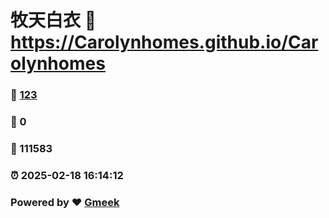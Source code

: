 # 牧天白衣 :link: https://Carolynhomes.github.io/Carolynhomes 
### :page_facing_up: [123](https://Carolynhomes.github.io/Carolynhomes/tag.html) 
### :speech_balloon: 0 
### :hibiscus: 111583 
### :alarm_clock: 2025-02-18 16:14:12 
### Powered by :heart: [Gmeek](https://github.com/Meekdai/Gmeek)
